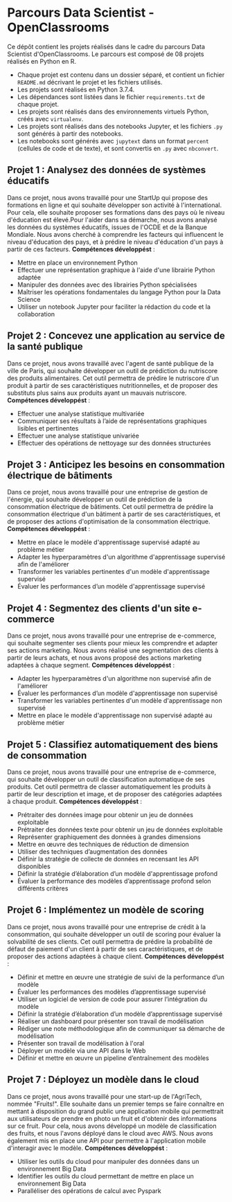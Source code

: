# Parcours Data Scientist - OpenClassrooms

Ce dépôt contient les projets réalisés dans le cadre du parcours Data Scientist d'OpenClassrooms. Le parcours est composé de 08 projets réalisés en Python en R.  
- Chaque projet est contenu dans un dossier séparé, et contient un fichier `README.md` décrivant le projet et les fichiers utilisés. 
- Les projets sont réalisés en Python 3.7.4. 
- Les dépendances sont listées dans le fichier `requirements.txt` de chaque projet. 
- Les projets sont réalisés dans des environnements virtuels Python, créés avec `virtualenv`.
- Les projets sont réalisés dans des notebooks Jupyter, et les fichiers `.py` sont générés à partir des notebooks.
- Les notebooks sont générés avec `jupytext` dans un format `percent` (cellules de code et de texte), et sont convertis en `.py` avec `nbconvert`.


## Projet 1 : Analysez des données de systèmes éducatifs
Dans ce projet, nous avons travaillé pour une StartUp qui propose des formations en ligne et qui souhaite développer son activité à l'international. Pour cela, elle souhaite proposer ses formations dans des pays où le niveau d'éducation est élevé.Pour l'aider dans sa démarche, nous avons analysé les données du systèmes éducatifs, issues de l'OCDE et de la Banque Mondiale. Nous avons cherché à comprendre les facteurs qui influencent le niveau d'éducation des pays, et à prédire le niveau d'éducation d'un pays à partir de ces facteurs. 
**Compétences développést** :
- Mettre en place un environnement Python
- Effectuer une représentation graphique à l'aide d'une librairie Python adaptée
- Manipuler des données avec des librairies Python spécialisées
- Maîtriser les opérations fondamentales du langage Python pour la Data Science
- Utiliser un notebook Jupyter pour faciliter la rédaction du code et la collaboration

## Projet 2 : Concevez une application au service de la santé publique
Dans ce projet, nous avons travaillé avec l'agent de santé publique de la ville de Paris, qui souhaite développer un outil de prédiction du nutriscore des produits alimentaires. Cet outil permettra de prédire le nutriscore d'un produit à partir de ses caractéristiques nutritionnelles, et de proposer des substituts plus sains aux produits ayant un mauvais nutriscore.
**Compétences développést** :
- Effectuer une analyse statistique multivariée
- Communiquer ses résultats à l’aide de représentations graphiques lisibles et pertinentes
- Effectuer une analyse statistique univariée
- Effectuer des opérations de nettoyage sur des données structurées

## Projet 3 : Anticipez les besoins en consommation électrique de bâtiments
Dans ce projet, nous avons travaillé pour une entreprise de gestion de l'énergie, qui souhaite développer un outil de prédiction de la consommation électrique de bâtiments. Cet outil permettra de prédire la consommation électrique d'un bâtiment à partir de ses caractéristiques, et de proposer des actions d'optimisation de la consommation électrique.
**Compétences développést** :
- Mettre en place le modèle d'apprentissage supervisé adapté au problème métier
- Adapter les hyperparamètres d'un algorithme d'apprentissage supervisé afin de l'améliorer
- Transformer les variables pertinentes d'un modèle d'apprentissage supervisé
- Évaluer les performances d’un modèle d'apprentissage supervisé

## Projet 4 : Segmentez des clients d'un site e-commerce
Dans ce projet, nous avons travaillé pour une entreprise de e-commerce, qui souhaite segmenter ses clients pour mieux les comprendre et adapter ses actions marketing. Nous avons réalisé une segmentation des clients à partir de leurs achats, et nous avons proposé des actions marketing adaptées à chaque segment.
**Compétences développést** :
- Adapter les hyperparamètres d'un algorithme non supervisé afin de l'améliorer
- Évaluer les performances d’un modèle d'apprentissage non supervisé
- Transformer les variables pertinentes d'un modèle d'apprentissage non supervisé
- Mettre en place le modèle d'apprentissage non supervisé adapté au problème métier

## Projet 5 : Classifiez automatiquement des biens de consommation
Dans ce projet, nous avons travaillé pour une entreprise de e-commerce, qui souhaite développer un outil de classification automatique de ses produits. Cet outil permettra de classer automatiquement les produits à partir de leur description et image, et de proposer des catégories adaptées à chaque produit.
**Compétences développést** :
- Prétraiter des données image pour obtenir un jeu de données exploitable
- Prétraiter des données texte pour obtenir un jeu de données exploitable
- Représenter graphiquement des données à grandes dimensions
- Mettre en œuvre des techniques de réduction de dimension
- Utiliser des techniques d’augmentation des données
- Définir la stratégie de collecte de données en recensant les API disponibles
- Définir la stratégie d’élaboration d’un modèle d'apprentissage profond
- Évaluer la performance des modèles d’apprentissage profond selon différents critères

## Projet 6 : Implémentez un modèle de scoring
Dans ce projet, nous avons travaillé pour une entreprise de crédit à la consommation, qui souhaite développer un outil de scoring pour évaluer la solvabilité de ses clients. Cet outil permettra de prédire la probabilité de défaut de paiement d'un client à partir de ses caractéristiques, et de proposer des actions adaptées à chaque client.
**Compétences développést** :
- Définir et mettre en œuvre une stratégie de suivi de la performance d’un modèle
- Évaluer les performances des modèles d’apprentissage supervisé
- Utiliser un logiciel de version de code pour assurer l’intégration du modèle
- Définir la stratégie d’élaboration d’un modèle d’apprentissage supervisé
- Réaliser un dashboard pour présenter son travail de modélisation
- Rédiger une note méthodologique afin de communiquer sa démarche de modélisation
- Présenter son travail de modélisation à l'oral
- Déployer un modèle via une API dans le Web
- Définir et mettre en œuvre un pipeline d’entraînement des modèles

## Projet 7 : Déployez un modèle dans le cloud
Dans ce projet, nous avons travaillé pour une  start-up de l'AgriTech, nommée  "Fruits!". Elle souhaite dans un premier temps se faire connaître en mettant à disposition du grand public une application mobile qui permettrait aux utilisateurs de prendre en photo un fruit et d'obtenir des informations sur ce fruit. Pour cela, nous avons développé un modèle de classification des fruits, et nous l'avons déployé dans le cloud avec AWS. Nous avons également mis en place une API pour permettre à l'application mobile d'interagir avec le modèle.
**Compétences développést** :
- Utiliser les outils du cloud pour manipuler des données dans un environnement Big Data
- Identifier les outils du cloud permettant de mettre en place un environnement Big Data
- Paralléliser des opérations de calcul avec Pyspark








